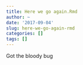 ```yaml
---
title: Here we go again.Rmd
author: ~
date: '2017-09-04'
slug: here-we-go-again-rmd
categories: []
tags: []
---
```

Got the bloody bug